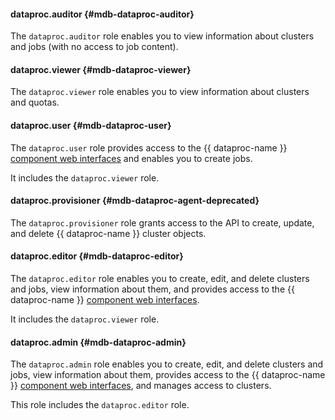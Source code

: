 #### dataproc.auditor {#mdb-dataproc-auditor}

The `dataproc.auditor` role enables you to view information about clusters and jobs (with no access to job content).

#### dataproc.viewer {#mdb-dataproc-viewer}

The `dataproc.viewer` role enables you to view information about clusters and quotas.

#### dataproc.user {#mdb-dataproc-user}

The `dataproc.user` role provides access to the {{ dataproc-name }} [component web interfaces](../../../data-proc/concepts/interfaces.md) and enables you to create jobs.

It includes the `dataproc.viewer` role.

#### dataproc.provisioner {#mdb-dataproc-agent-deprecated}

The `dataproc.provisioner` role grants access to the API to create, update, and delete {{ dataproc-name }} cluster objects.

#### dataproc.editor {#mdb-dataproc-editor}

The `dataproc.editor` role enables you to create, edit, and delete clusters and jobs, view information about them, and provides access to the {{ dataproc-name }} [component web interfaces](../../../data-proc/concepts/interfaces.md).

It includes the `dataproc.viewer` role.

#### dataproc.admin {#mdb-dataproc-admin}

The `dataproc.admin` role enables you to create, edit, and delete clusters and jobs, view information about them, provides access to the {{ dataproc-name }} [component web interfaces](../../../data-proc/concepts/interfaces.md), and manages access to clusters.

This role includes the `dataproc.editor` role.
